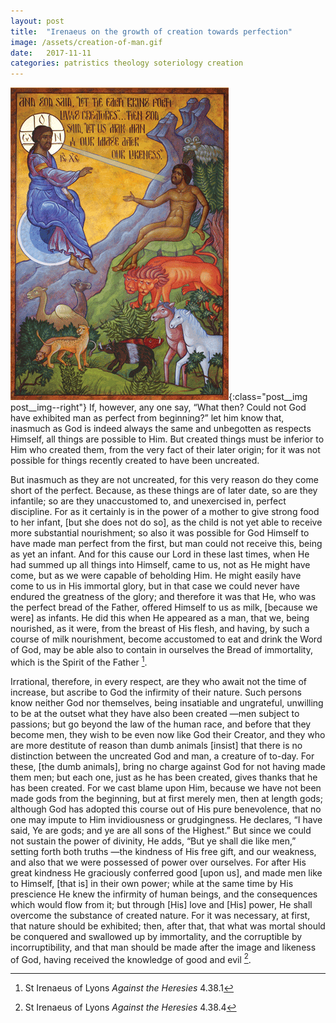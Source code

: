```yaml
---
layout: post
title:  "Irenaeus on the growth of creation towards perfection"
image: /assets/creation-of-man.gif
date:   2017-11-11
categories: patristics theology soteriology creation
---
```


![The creation of Man](/assets/creation-of-man.gif){:class="post__img post__img--right"}
If, however, any one say, “What then? Could not God have exhibited man as perfect from 
beginning?” let him know that, inasmuch as God is indeed always the same and unbegotten as respects 
Himself, all things are possible to Him. But created things must be inferior to Him who created them, from 
the very fact of their later origin; for it was not possible for things recently created to have been uncreated. 
<!--excerpt-->
But inasmuch as they are not uncreated, for this very reason do they come short of the perfect. Because, as 
these things are of later date, so are they infantile; so are they unaccustomed to, and unexercised in, perfect 
discipline. For as it certainly is in the power of a mother to give strong food to her infant, [but she does not 
do so], as the child is not yet able to receive more substantial nourishment; so also it was possible for God 
Himself to have made man perfect from the first, but man could not receive this, being as yet 
an infant. And for this cause our Lord in these last times, when He had summed up all things into Himself, 
came to us, not as He might have come, but as we were capable of beholding Him. He might easily have 
come to us in His immortal glory, but in that case we could never have endured the greatness of the glory; 
and therefore it was that He, who was the perfect bread of the Father, offered Himself to us as milk, 
[because we were] as infants. He did this when He appeared as a man, that we, being nourished, as it were, 
from the breast of His flesh, and having, by such a course of milk nourishment, become accustomed to eat 
and drink the Word of God, may be able also to contain in ourselves the Bread of immortality, which is the 
Spirit of the Father [^1].

Irrational, therefore, in every respect, are they who await not the time of increase, but ascribe to God 
the infirmity of their nature. Such persons know neither God nor themselves, being insatiable and 
ungrateful, unwilling to be at the outset what they have also been created —men subject to passions; but 
go beyond the law of the human race, and before that they become men, they wish to be even now like God 
their Creator, and they who are more destitute of reason than dumb animals [insist] that there is no 
distinction between the uncreated God and man, a creature of to-day. For these, [the dumb animals], bring 
no charge against God for not having made them men; but each one, just as he has been created, gives
thanks that he has been created. For we cast blame upon Him, because we have not been made gods from 
the beginning, but at first merely men, then at length gods; although God has adopted this course out of His 
pure benevolence, that no one may impute to Him invidiousness or grudgingness. He declares, “I have said, 
Ye are gods; and ye are all sons of the Highest.” But since we could not sustain the power of divinity, He
adds, “But ye shall die like men,” setting forth both truths —the kindness of His free gift, and our 
weakness, and also that we were possessed of power over ourselves. For after His great kindness He 
graciously conferred good [upon us], and made men like to Himself, [that is] in their own power; while at 
the same time by His prescience He knew the infirmity of human beings, and the consequences which 
would flow from it; but through [His] love and [His] power, He shall overcome the substance of created 
nature. For it was necessary, at first, that nature should be exhibited; then, after that, that what was mortal 
should be conquered and swallowed up by immortality, and the corruptible by incorruptibility, and that 
man should be made after the image and likeness of God, having received the knowledge of good and evil [^2].

[^1]: St Irenaeus of Lyons _Against the Heresies_ 4.38.1
[^2]: St Irenaeus of Lyons _Against the Heresies_ 4.38.4